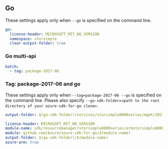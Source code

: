 ## Go

These settings apply only when `--go` is specified on the command line.

```yaml $(go)
go:
  license-header: MICROSOFT_MIT_NO_VERSION
  namespace: storsimple
  clear-output-folder: true
```

### Go multi-api

```yaml $(go) && $(multiapi)
batch:
  - tag: package-2017-06
```

### Tag: package-2017-06 and go

These settings apply only when `--tag=package-2017-06 --go` is specified on the command line.
Please also specify `--go-sdk-folder=<path to the root directory of your azure-sdk-for-go clone>`.

```yaml $(tag) == 'package-2017-06' && $(go)
output-folder: $(go-sdk-folder)/services/storsimple8000series/mgmt/2017-06-01/$(namespace)
```

```yaml $(go) && $(track2)
license-header: MICROSOFT_MIT_NO_VERSION
module-name: sdk/resourcemanager/storsimple8000series/armstorsimple8000series
module: github.com/Azure/azure-sdk-for-go/$(module-name)
output-folder: $(go-sdk-folder)/$(module-name)
azure-arm: true
```

